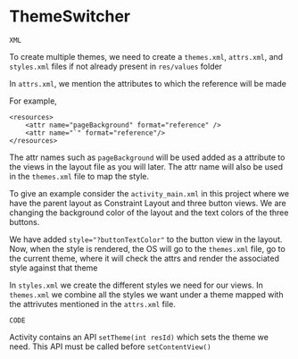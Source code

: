 # ThemeSwitcher

`XML`

To create multiple themes, we need to create a `themes.xml`, `attrs.xml`, and `styles.xml` files if not already present in `res/values` folder


In `attrs.xml`, we mention the attributes to which the reference will be made

For example, 

```
<resources>
    <attr name="pageBackground" format="reference" />
    <attr name="`" format="reference"/>
</resources>
```

The attr names such as `pageBackground` will be used added as a attribute to the views in the layout file as you will later. The attr name will also be used in the `themes.xml` file to map the style.

To give an example consider the `activity_main.xml` in this project where we have the parent layout as Constraint Layout and three button views. We are changing the background color of the layout and the text colors of the three buttons. 

We have added `style="?buttonTextColor"` to the button view in the layout. Now, when the style is rendered, the OS will go to the `themes.xml` file, go to the current theme, where it will check the attrs and render the associated style against that theme

In `styles.xml` we create the different styles we need for our views.
In `themes.xml` we combine all the styles we want under a theme mapped with the attrivutes mentioned in the `attrs.xml` file.

`CODE`

Activity contains an API `setTheme(int resId)` which sets the theme we need. This API must be called before `setContentView()`
